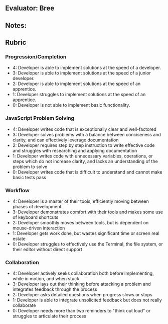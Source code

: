 ## Evaluator: Bree

## Notes:

## Rubric

### Progression/Completion

* 4: Developer is able to implement solutions at the speed of a developer.
* 3: Developer is able to implement solutions at the speed of a junior developer.
* 2: Developer is able to implement solutions at the speed of an apprentice.
* 1: Developer struggles to implement solutions at the speed of an apprentice.
* 0: Developer is not able to implement basic functionality.

### JavaScript Problem Solving

* 4: Developer writes code that is exceptionally clear and well-factored
* 3: Developer solves problems with a balance between conciseness and clarity, and can effectively leverage documentation
* 2: Developer requires step by step instruction to write effective code and struggles with researching and applying documentation
* 1: Developer writes code with unnecessary variables, operations, or steps which do not increase clarity, and lacks an understanding of the problem to solve
* 0: Developer writes code that is difficult to understand and cannot make basic tests pass

### Workflow

* 4: Developer is a master of their tools, efficiently moving between phases of development
* 3: Developer demonstrates comfort with their tools and makes some use of keyboard shortcuts
* 2: Developer smoothly moves between tools, but is dependent on mouse-driven interaction
* 1: Developer gets work done, but wastes significant time or screen real estate
* 0: Developer struggles to effectively use the Terminal, the file system, or their editor without direct support

### Collaboration

* 4: Developer actively seeks collaboration both before implementing, while in motion, and when stuck
* 3: Developer lays out their thinking before attacking a problem and integrates feedback through the process
* 2: Developer asks detailed questions when progress slows or stops
* 1: Developer is able to integrate unsolicited feedback but does not really collaborate
* 0: Developer needs more than two reminders to "think out loud" or struggles to articulate their process
